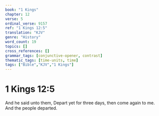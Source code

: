```yaml
---
book: "1 Kings"
chapter: 12
verse: 5
ordinal_verse: 9157
ref: "1 Kings 12:5"
translation: "KJV"
genre: "History"
word_count: 19
topics: []
cross_references: []
grammar_tags: [conjunctive-opener, contrast]
thematic_tags: [time-units, time]
tags: ["Bible","KJV","1 Kings"]
---
```


# 1 Kings 12:5

And he said unto them, Depart yet for three days, then come again to me. And the people departed.
